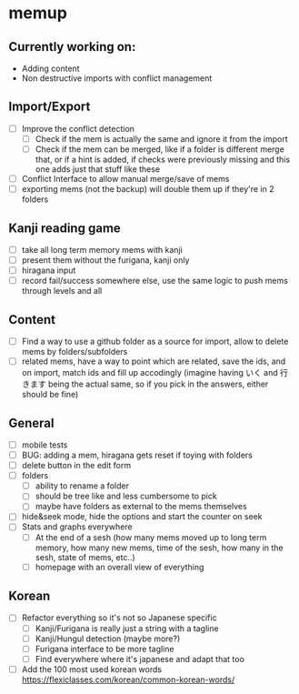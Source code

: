 # memup

## Currently working on:

-   Adding content
-   Non destructive imports with conflict management

## Import/Export

-   [ ] Improve the conflict detection
    -   [ ] Check if the mem is actually the same and ignore it from the import
    -   [ ] Check if the mem can be merged, like if a folder is different merge that, or if a hint is added, if checks were previously missing and this one adds just that stuff like these
-   [ ] Conflict Interface to allow manual merge/save of mems
-   [ ] exporting mems (not the backup) will double them up if they're in 2 folders

## Kanji reading game

-   [ ] take all long term memory mems with kanji
-   [ ] present them without the furigana, kanji only
-   [ ] hiragana input
-   [ ] record fail/success somewhere else, use the same logic to push mems through levels and all

## Content

-   [ ] Find a way to use a github folder as a source for import, allow to delete mems by folders/subfolders
-   [ ] related mems, have a way to point which are related, save the ids, and on import, match ids and fill up accodingly (imagine having いく and 行きます being the actual same, so if you pick in the answers, either should be fine)

## General

-   [ ] mobile tests
-   [ ] BUG: adding a mem, hiragana gets reset if toying with folders
-   [ ] delete button in the edit form
-   [ ] folders
    -   [ ] ability to rename a folder
    -   [ ] should be tree like and less cumbersome to pick
    -   [ ] maybe have folders as external to the mems themselves
-   [ ] hide&seek mode, hide the options and start the counter on seek
-   [ ] Stats and graphs everywhere
    -   [ ] At the end of a sesh (how many mems moved up to long term memory, how many new mems, time of the sesh, how many in the sesh, state of mems, etc..)
    -   [ ] homepage with an overall view of everything

## Korean

-   [ ] Refactor everything so it's not so Japanese specific
    -   [ ] Kanji/Furigana is really just a string with a tagline
    -   [ ] Kanji/Hungul detection (maybe more?)
    -   [ ] Furigana interface to be more tagline
    -   [ ] Find everywhere where it's japanese and adapt that too
-   [ ] Add the 100 most used korean words https://flexiclasses.com/korean/common-korean-words/
